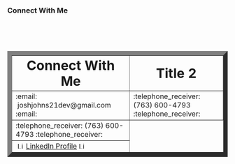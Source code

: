 ### Connect With Me

 <br>
 <br>
 <br>

<div align='center'>
 
<table border='10'>
 <tr>
    <th><b style="font-size:30px">Connect With Me</b></th>
    <th><b style="font-size:30px">Title 2</b></th>
 </tr>
 <tr>
    <td>:email: &nbsp;joshjohns21dev@gmail.com :email:</td>
    <td>:telephone_receiver: (763) 600-4793 :telephone_receiver:</td>
 </tr>
 <tr>
  <td>:telephone_receiver: (763) 600-4793 :telephone_receiver:</td>
 </tr>
 <tr>
  <td>&nbsp;<image src="https://upload.wikimedia.org/wikipedia/commons/thumb/c/ca/LinkedIn_logo_initials.png/640px-LinkedIn_logo_initials.png" alt="LinkedIn logo" width="15" height="15" />&nbsp;<a href='https://www.linkedin.com/in/josh-johnson/'>LinkedIn Profile</a> <image src="https://upload.wikimedia.org/wikipedia/commons/thumb/c/ca/LinkedIn_logo_initials.png/640px-LinkedIn_logo_initials.png" alt="LinkedIn logo" width="15" height="15" /></td>
 </tr>
</table>

</div>


<!--
Here are some ideas to get you started:

- 🔭 I’m currently working on ...
- 🌱 I’m currently learning ...
- 👯 I’m looking to collaborate on ...
- 🤔 I’m looking for help with ...
- 💬 Ask me about ...
- 📫 How to reach me: ...
- 😄 Pronouns: ...
- ⚡ Fun fact: ...
-->
